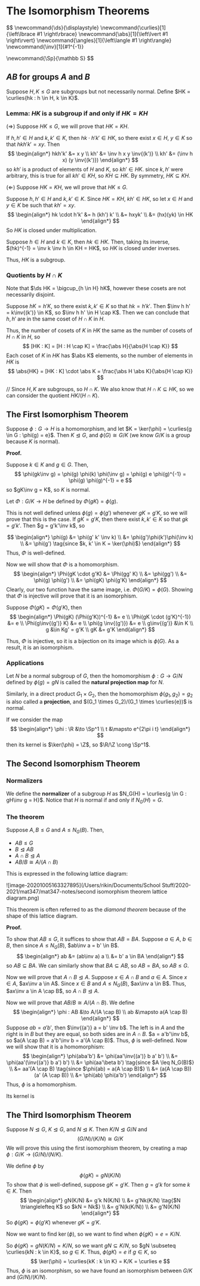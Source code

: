# The Isomorphism Theorems

$$
\newcommand{\ds}{\displaystyle}
\newcommand{\curlies}[1]{\left\lbrace #1 \right\rbrace}
\newcommand{\abs}[1]{\left\lvert #1 \right\rvert}
\newcommand{\angles}[1]{\left\langle #1 \right\rangle}
\newcommand{\inv}[1]{#1^{-1}}

\newcommand{\Sp}{\mathbb S}
$$

## $AB$ for groups $A$ and $B$

Suppose $H, K \leq G$ are subgroups but not necessarily normal. Define $HK = \curlies{hk : h \in H, k \in K}$.

### Lemma: $HK$ is a subgroup if and only if $HK = KH$

($\Rightarrow$) Suppose $HK \leq G$, we will prove that $HK = KH$.

If $h, h' \in H$ and $k, k' \in K$, then $hk \cdot h'k' \in HK$, so there exist $x \in H$, $y \in K$ so that $hkh'k' = xy$. Then
$$
\begin{align*}
hkh'k' &= x y \\
kh' &= \inv h x y \inv{(k')} \\
kh' &= (\inv h x) (y \inv{(k')})
\end{align*}
$$
so $kh'$ is a product of elements of $H$ and $K$, so $kh' \in HK$. since $k, h'$ were arbitrary, this is true for all $kh' \in KH$, so $KH \subseteq HK$. By symmetry, $HK \subseteq KH$.

($\Leftarrow$) Suppose $HK = KH$, we wll prove that $HK \leq G$.

Suppose $h, h' \in H$ and $k, k' \in K$. Since $HK = KH$, $kh' \in HK$, so let $x \in H$ and $y \in K$ be such that $kh' = xy$.
$$
\begin{align*}
hk \cdot h'k' &= h (kh') k' \\
&= hxyk' \\
&= (hx)(yk) \in HK
\end{align*}
$$
So $HK$ is closed under multiplication.

Suppose $h \in H$ and $k \in K$, then $hk \in HK$. Then, taking its inverse, $(hk)^{-1} = \inv k \inv h \in KH = HK$, so $HK$ is closed under inverses.

Thus, $HK$ is a subgroup.

### Quotients by $H \cap K$

Note that $\ds HK = \bigcup_{h \in H} hK$, however these cosets are not necessarily disjoint.

Suppose $hK = h'K$, so there exist $k, k' \in K$ so that $hk = h'k'$. Then $\inv h h' = k\inv{(k')} \in K$, so $\inv h h' \in H \cap K$. Then we can conclude that $h, h'$ are in the same coset of $H \cap K$ in $H$.

Thus, the number of cosets of $K$ in $HK$ the same as the number of cosets of $H \cap K$ in $H$, so 
$$
[HK : K] = [H : H \cap K] = \frac{\abs H}{\abs{H \cap K}}
$$
Each coset of $K$ in $HK$ has $\abs K$ elements, so the number of elements in $HK$ is
$$
\abs{HK} = [HK : K] \cdot \abs K = \frac{\abs H \abs K}{\abs{H \cap K}}
$$


// Since $H, K$ are subgroups, so $H \cap K$. We also know that $H \cap K \subseteq HK$, so we can consider the quotient $HK / (H \cap K)$.

## The First Isomorphism Theorem

Suppose $\phi : G \to H$ is a homomorphism, and let $K = \ker(\phi) = \curlies{g \in G : \phi(g) = e}$. Then $K \trianglelefteq G$, and $\phi(G) \cong G/K$ (we know $G/K$ is a group because $K$ is normal).

**Proof.**

Suppose $k \in K$ and $g \in G$. Then,
$$
\phi(gk\inv g) = \phi(g) \phi(k) \phi(\inv g) = \phi(g) e \phi(g)^{-1} = \phi(g) \phi(g)^{-1} = e
$$
so $gK\inv g = K$, so $K$ is normal.

Let $\Phi : G/K \to H$ be defined by $\Phi(gK) = \phi(g)$.

This is not well defined unless $\phi(g) = \phi(g')$ whenever $gK = g'K$, so we will prove that this is the case. If $gK = g'K$, then there exist $k, k' \in K$ so that $gk = g'k'$. Then $g = g'k'\inv k$, so

$$
\begin{align*}
\phi(g) &= \phi(g' k' \inv k) \\
&= \phi(g')\phi(k')\phi(\inv k) \\
&= \phi(g') \tag{since $k, k' \in K = \ker(\phi)$}
\end{align*}
$$
Thus, $\Phi$ is well-defined.

Now we will show that $\Phi$ is a homomorphism.
$$
\begin{align*}
\Phi(gK \cdot g'K) &= \Phi(gg' K) \\
&= \phi(gg') \\
&= \phi(g) \phi(g') \\
&= \phi(gK) \phi(g'K)
\end{align*}
$$
Clearly,  our two function have the same image, i.e. $\Phi(G/K) = \phi(G)$. Showing that $\Phi$ is injective will prove that it is an isomorphism.

Suppose $\Phi(gK) = \Phi(g'K)$, then
$$
\begin{align*}
\Phi(gK) (\Phi(g'K))^{-1} &= e \\
\Phi(gK \cdot (g'K)^{-1}) &= e \\
\Phi(g\inv{(g')} K) &= e \\
\phi(g \inv{(g')}) &= e \\
g\inv{(g')} &\in K \\
g &\in Kg' = g'K \\
gK &= g'K
\end{align*}
$$

Thus, $\Phi$ is injective, so it is a bijection on its image which is $\phi(G)$. As a result, it is an isomorphism.

### Applications

Let $N$ be a normal subgroup of $G$, then the homomorphism $\phi : G \to G/N$ defined by $\phi(g) = gN$ is called the **natural projection map** for $N$.

Similarly, in a direct product $G_1 \times G_2$, then the homomorphism $\phi(g_1, g_2) = g_2$ is also called a **projection**, and $(G_1 \times G_2)/(G_1 \times \curlies{e})$ is normal.

If we consider the map
$$
\begin{align*}
\phi : \R &\to \Sp^1 \\
t &\mapsto e^{2\pi i t}
\end{align*}
$$
then its kernel is $\ker(\phi) = \Z$, so $\R/\Z \cong \Sp^1$.

## The Second Isomorphism Theorem

### Normalizers

We define the **normalizer** of a subgroup $H$ as $N_G(H) = \curlies{g \in G : gH\inv g = H}$. Notice that $H$ is normal if and only if $N_G(H) = G$.

### The theorem

Suppose $A, B \leq G$ and $A \leq N_G(B)$. Then,

- $AB \leq G$
- $B \trianglelefteq AB$
- $A \cap B \trianglelefteq A$
- $AB/B \cong A/(A \cap B)$

This is expressed in the following lattice diagram:

![image-20201005163327895](/Users/rikin/Documents/School Stuff/2020-2021/mat347/mat347-notes/second isomorphism theorem lattice diagram.png)

This theorem is often referred to as the *diamond theorem* because of the shape of this lattice diagram.

**Proof.**

To show that $AB \leq G$, it suffices to show that $AB = BA$. Suppose $a \in A$, $b \in B$, then since $A \leq N_G(B)$, $ab\inv a = b' \in B$.
$$
\begin{align*}
ab &= (ab\inv a) a \\
&= b' a \in BA
\end{align*}
$$
so $AB \subseteq BA$. We can similarly show that $BA \subseteq AB$, so $AB = BA$, so $AB \leq G$.

Now we will prove that $A \cap B \trianglelefteq A$. Suppose $x \in A \cap B$ and $a \in A$. Since $x \in A$, $ax\inv a \in A$. Since $x \in B$ and $A \leq N_G(B)$, $ax\inv a \in B$. Thus, $ax\inv a \in A \cap B$, so $A \cap B \trianglelefteq A$.

Now we will prove that $AB / B \cong A / (A \cap B)$. We define
$$
\begin{align*}
\phi : AB &\to A/(A \cap B) \\
ab &\mapsto a(A \cap B)
\end{align*}
$$
Suppose $ab = a'b'$, then $\inv{(a')} a = b' \inv b$. The left is in $A$ and the right is in $B$ but they are equal, so both sides are in $A \cap B$. $a = a'b'\inv b$, so $a(A \cap B) = a'b'\inv b = a'(A \cap B)$. Thus, $\phi$ is well-defined. Now we will show that it is a homomorphism:
$$
\begin{align*}
\phi(aba'b') &= \phi(aa'\inv{(a')} b a' b') \\
&= \phi(aa'(\inv{(a')} b a') b') \\
&= \phi(aa'\beta b') \tag{since $A \leq N_G(B)$} \\
&= aa'(A \cap B) \tag{since $\phi(ab) = a(A \cap B)$} \\
&= (a(A \cap B))(a' (A \cap B)) \\
&= \phi(ab) \phi(a'b')
\end{align*}
$$
Thus, $\phi$ is a homomorphism.

Its kernel is

## The Third Isomorphism Theorem

Suppose $N \trianglelefteq G$, $K \trianglelefteq G$, and $N \trianglelefteq K$. Then $K/N \trianglelefteq G/N$ and
$$
(G/N)/(K/N) \cong G/K
$$
We will prove this using the first isomorphism theorem, by creating a map $\phi : G/K \to (G/N)/(N/K)$.

We define $\phi$ by
$$
\phi(gK) = gN(K/N)
$$
To show that $\phi$ is well-defined, suppose $gK = g'K$. Then $g = g'k$ for some $k \in K$. Then
$$
\begin{align*}
gN(K/N) &= g'k N(K/N) \\
&= g'Nk(K/N) \tag{$N \trianglelefteq K$ so $kN = Nk$} \\
&= g'N(k(K/N)) \\
&= g'N(K/N)
\end{align*}
$$
So $\phi(gK) = \phi(g'K)$ whenever $gK = g'K$.

Now we want to find $\ker(\phi)$, so we want to find when $\phi(gK) = e = K/N$.

So $\phi(gK) = gN(K/N) = K/N$, so we want $gN \subseteq K/N$, so $gN \subseteq \curlies{kN : k \in K}$, so $g \in K$. Thus, $\phi(gK) = e$ if $g \in K$, so
$$
\ker(\phi) = \curlies{kK : k \in K} = K/K = \curlies e
$$
Thus, $\phi$ is an isomorphism, so we have found an isomorphism between $G/K$ and $(G/N)/(K/N)$.

